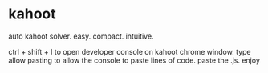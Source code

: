 # kahoot
auto kahoot solver. easy. compact. intuitive.

ctrl + shift + I to open developer console on kahoot chrome window. type allow pasting to allow the console to paste lines of code. paste the .js. enjoy
